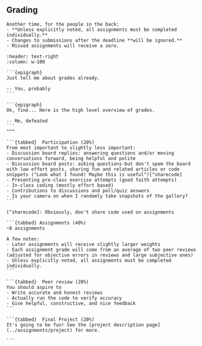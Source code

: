 ## Grading

```{warning}
Another time, for the people in the back:
- **Unless explicitly noted, all assignments must be completed individually.** 
- Changes to submissions after the deadline **will be ignored.**
- Missed assignments will receive a zero. 
```

````{panels}
:header: text-right 
:column: w-100 

```{epigraph}
Just tell me about grades already.

-- You, probably
```

```{epigraph}
Ok, fine... Here is the high level overview of grades.

-- Me, defeated
```
^^^

```{tabbed}  Participation (20%)
From most important to slightly less important:
- Discussion board replies: answering questions and/or moving conversations forward, being helpful and polite
- Discussion board posts: asking questions-but don't spam the board with low effort posts, sharing fun and related articles or code snippets ("Look what I found! Maybe this is useful")[^sharecode]
- Presenting pre-class exercise attempts (good faith attempts)
- In-class coding (mostly effort based)
- Contributions to discussions and poll/quiz answers
- Is your camera on when I randomly take snapshots of the gallery? 
```

[^sharecode]: Obviously, don't share code used on assignments

```{tabbed} Assignments (40%)
~8 assignments

A few notes:
- Later assignments will receive slightly larger weights
- Each assignment grade will come from an average of two peer reviews (adjusted for objective errors in reviews and large subjective ones)
- Unless explicitly noted, all assignments must be completed individually. 
```

```{tabbed}  Peer review (20%)
You should aspire to 
- Write accurate and honest reviews
- Actually run the code to verify accuracy
- Give helpful, constructive, and nice feedback
```

```{tabbed}  Final Project (20%)
It's going to be fun! See the [project description page](../assignments/project) for more. 

```
````



